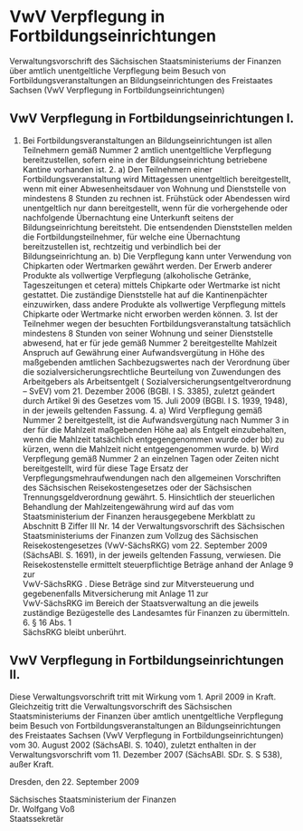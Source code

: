 # VwV Verpflegung in Fortbildungseinrichtungen

Verwaltungsvorschrift des Sächsischen Staatsministeriums der Finanzen über amtlich unentgeltliche Verpflegung beim Besuch von Fortbildungsveranstaltungen an Bildungseinrichtungen des Freistaates Sachsen (VwV Verpflegung in Fortbildungseinrichtungen)

## VwV Verpflegung in Fortbildungseinrichtungen I.

1. Bei Fortbildungsveranstaltungen an Bildungseinrichtungen ist allen Teilnehmern gemäß Nummer 2 amtlich unentgeltliche Verpflegung bereitzustellen, sofern eine in der Bildungseinrichtung betriebene Kantine vorhanden ist. 2. a) Den Teilnehmern einer Fortbildungsveranstaltung wird Mittagessen unentgeltlich bereitgestellt, wenn mit einer Abwesenheitsdauer von Wohnung und Dienststelle von mindestens 8 Stunden zu rechnen ist. Frühstück oder Abendessen wird unentgeltlich nur dann bereitgestellt, wenn für die vorhergehende oder nachfolgende Übernachtung eine Unterkunft seitens der Bildungseinrichtung bereitsteht. Die entsendenden Dienststellen melden die Fortbildungsteilnehmer, für welche eine Übernachtung bereitzustellen ist, rechtzeitig und verbindlich bei der Bildungseinrichtung an. b) Die Verpflegung kann unter Verwendung von Chipkarten oder Wertmarken gewährt werden. Der Erwerb anderer Produkte als vollwertige Verpflegung (alkoholische Getränke, Tageszeitungen et cetera) mittels Chipkarte oder Wertmarke ist nicht gestattet. Die zuständige Dienststelle hat auf die Kantinenpächter einzuwirken, dass andere Produkte als vollwertige Verpflegung mittels Chipkarte oder Wertmarke nicht erworben werden können. 3. Ist der Teilnehmer wegen der besuchten Fortbildungsveranstaltung tatsächlich mindestens 8 Stunden von seiner Wohnung und seiner Dienststelle abwesend, hat er für jede gemäß Nummer 2 bereitgestellte Mahlzeit Anspruch auf Gewährung einer Aufwandsvergütung in Höhe des maßgebenden amtlichen Sachbezugswertes nach der Verordnung über die sozialversicherungsrechtliche Beurteilung von Zuwendungen des Arbeitgebers als Arbeitsentgelt (                          Sozialversicherungsentgeltverordnung  –                               SvEV) vom 21. Dezember 2006 (BGBl. I S. 3385), zuletzt geändert durch Artikel 9i des Gesetzes vom 15. Juli 2009 (BGBl. I S. 1939, 1948), in der jeweils geltenden Fassung. 4. a) Wird Verpflegung gemäß Nummer 2 bereitgestellt, ist die Aufwandsvergütung nach Nummer 3 in der für die Mahlzeit maßgebenden Höhe  aa) als Entgelt einzubehalten, wenn die Mahlzeit tatsächlich entgegengenommen wurde oder  bb) zu kürzen, wenn die Mahlzeit nicht entgegengenommen wurde. b) Wird Verpflegung gemäß Nummer 2 an einzelnen Tagen oder Zeiten nicht bereitgestellt, wird für diese Tage Ersatz der Verpflegungsmehraufwendungen nach den allgemeinen Vorschriften des Sächsischen Reisekostengesetzes oder der 
          Sächsischen Trennungsgeldverordnung gewährt. 5. Hinsichtlich der steuerlichen Behandlung der Mahlzeitengewährung wird auf das vom Staatsministerium der Finanzen herausgegebene Merkblatt zu Abschnitt B Ziffer III Nr. 14 der Verwaltungsvorschrift des Sächsischen Staatsministeriums der Finanzen zum Vollzug des Sächsischen Reisekostengesetzes (VwV-SächsRKG) vom 22. September 2009 (SächsABl. S. 1691), in der jeweils geltenden Fassung, verwiesen. Die Reisekostenstelle ermittelt steuerpflichtige Beträge anhand der Anlage 9 zur            
          VwV-SächsRKG . Diese Beträge sind zur Mitversteuerung und gegebenenfalls Mitversicherung mit Anlage 11 zur            
          VwV-SächsRKG im Bereich der Staatsverwaltung an die jeweils zuständige Bezügestelle des Landesamtes für Finanzen zu übermitteln. 6. § 16 Abs. 1            
          SächsRKG bleibt unberührt. 
## VwV Verpflegung in Fortbildungseinrichtungen II.

Diese Verwaltungsvorschrift tritt mit Wirkung vom 1. April 2009 in Kraft. Gleichzeitig tritt die 
        Verwaltungsvorschrift des Sächsischen Staatsministeriums der Finanzen über amtlich unentgeltliche Verpflegung beim Besuch von Fortbildungsveranstaltungen an Bildungseinrichtungen des Freistaates Sachsen (VwV Verpflegung in Fortbildungseinrichtungen) vom 30. August 2002 (SächsABl. S. 1040), zuletzt enthalten in der Verwaltungsvorschrift vom 11. Dezember 2007 (SächsABl. SDr. S. S 538), außer Kraft.

Dresden, den 22. September 2009

Sächsisches Staatsministerium der Finanzen            
           Dr. Wolfgang Voß            
           Staatssekretär

